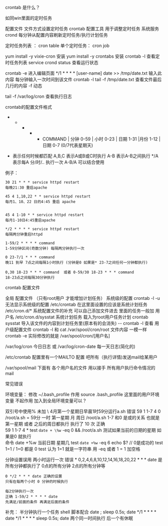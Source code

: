crontab 是什么？

如同win里面的定时任务

配置文件  文件方式设置定时任务
crontab 配置工具 用于调整定时任务
系统服务 crond  每分钟从配置内容刷新定时任务/执行计划任务


定时任务列表 ： cron table
单个定时任务： cron job

yum install -y vixie-cron 安装 
yum install -y crontabs 安装 
crontab -l  查看定时任务列表
service crond status 查看运行状态


crontab -e 进入编辑页面
*/1 * * * * [user-name] date >> /tmp/date.txt 输入此内容 每分钟输入一次时间到该文件
crontab -l
tail -f /tmp/date.txt  查看文件最后几行的内容  -f 动态

tail -f /var/log/cron 查看执行日志


crontab的配置文件格式

* * * * * COMMAND
| 分钟 0-59
  | 小时 0-23
    | 日期 1-31
      |月份 1-12
         |日期 0-7 (0/7代表星期天)
         
 * 表示任何时候都匹配
 A,B,C 表示A或B或C时执行
 A-B 表示A-B之间执行
 */A 表示每A 分/时/.. 执行一次 
 A-B/A 可以结合使用

例子：

    30 21 * * * service httpd restart
    每晚21:30 重启apache

    45 4 1,10,22 * * service httpd restart 
    每月1、10、22 日的4:45 重启 apache
    
    
    45 4 1-10 * * service httpd restart 
    每月1-10日4:45重启apache
    
    */2 * * * * service httpd restart
    每隔两分钟重启httpd
    
    1-59/2 * * * * command
    1-59分钟区间(奇数分钟) 每隔两分钟执行一次
    
    0 23-7/1 * * * command
    晚11 到早 7点之间每隔1小时执行 (分钟是0 如果是* 23-7之间任何一分钟都执行)
    
    0,30 18-23 * * * command  或者 0-59/30 18-23 * * * command
    18-23点之间每隔30分钟执行
    
    
    
crontab 配置文件

全局 配置文件 （只有root用户 才能增加计划任务）
    系统级的配置  crontab -l -u 无法显示系统级的配置
        /etc/crontab  在这里面设置的应该是系统计划任务
        /etc/cron.d/* 系统配置文件的补充 可以自己添加文件进去 里面的任务一般加 用户名
        /etc/cron.d/sysstat 系统计划任务 载入为root用户任务计划 crontab sysstat  导入该文件的内容到计划任务里(原本有的会消失) -- crontab -l 查看
    用户级配置文件
    crontab -l 和  cat /var/spool/cron/root 文件内容 一模一样
    crontab -e 实际修改的就是 /var/spool/cron/[用户名]




/var/log/cron 今日日志 或 /var/log/cron-date 每一天日志(简化的)
    
/etc/crontab 配置里有一个MAILTO 配置 吧所有（执行详情)发送mail给某用户

/var/spool/mail 下面有 各个用户名的文件  用以接手 所有用户执行命令情况的 mail  


常见错误

环境变量：
    修改 ~/.bash_profile 
    作用 source .bash_profile 
    这里面的用户环境变量 不起作用 
    加入到全局环境变量可以？
    
    
双引号中使用% 未加 \ 
    4月第一个星期日早晨1时59分运行a.sh
        错误
            59 1 1-7 4 0 /root/a.sh
            = 59分   一时  第一星期  月 周日   /root/a.sh
            1-7 和0 是或的关系 也就是第一星期 或者 之后的周日都执行  执行了 10 次
        正确  
            59 1 1-7 4 * test `date + \%w` -eq 0 && /root/a.sh
                         测试如果当前的日期的星期 如果是0 就执行       
        命令 date +%w 当前日期 星期几
            test `date +%w` -eq 6
            echo $?   // 0是成功的
            test 1=1 / 1=0 都是 0 test 认为 1=1 就是一字符串 用 -eq  或者 1 = 1  加空格

            
分钟设置误用
    两小时运行一次
    错误 * 0,2,4,6,8,10,12,14,16,18,20,22 * * * date
    是所有分钟都执行了 0点的所有分钟 2点的所有分钟等
    
    0 */2 * * * date 正确的设置
    只有在每两个小时 0 分钟的时候执行
    
    每2分钟执行一次
    正确 1-59/2 * * * * date
    先满足/前面的条件 再满足后面的条件
    

补充：
    半分钟执行一个任务
    shell 脚本配合 
        date ; sleep 0.5s; date
    */1 * * * * date
    */1 * * * * sleep 0.5s; date
    两个同一时间执行 后一个有休眠
    
    
    